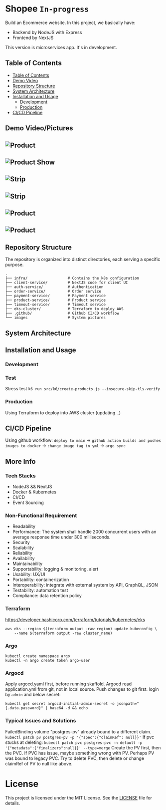 # Shopee `In-progress`
Build an Ecommerce website. 
In this project, we basically have:
- Backend by NodeJS with Express
- Frontend by NextJS

This version is microservices app. It's in development.

## Table of Contents
<!--toc:start-->

- [Table of Contents](#table-of-contents)
- [Demo Video](#demo-video)
- [Repository Structure](#repository-structure)
- [System Architecture](#system-architecture)
- [Installation and Usage](#installation-and-usage)
    - [Development](#development)
    - [Production](#production)
- [CI/CD Pipeline](#cicd-pipeline)
<!--toc:end-->

## Demo Video/Pictures
![Product](/images/home.png)
--
![Product Show](/images/showproduct.png)
--
![Strip](/images/strip.png)
--
![Strip](/images/strip-transaction.png)
--
![Product](/images/order.png) 
--
![Product](/images/payment.png)
--

## Repository Structure

The repository is organized into distinct directories, each serving a specific purpose.
```
.
├── infra/                  # Contains the k8s configuration
├── client-service/         # NextJS code for client UI
├── auth-service/           # Authentication
├── order-service/          # Order service
├── payment-service/        # Payment service
├── product-service/        # Product service
├── timeout-service/        # Timeout service
├── eks-cluster/            # Terraform to deploy AWS
├── .github/                # Github CI/CD workflow
└── images                  # System pictures
```
## System Architecture
## Installation and Usage
### Development
### Test
Stress test
```k6 run src/k6/create-products.js --insecure-skip-tls-verify```
### Production
Using Terraform to deploy into AWS cluster (updating...)
## CI/CD Pipeline
Using github workflow:
`deploy to main` -> `github action builds and pushes images to docker` -> `change image tag in yml` -> `argo sync`

## More Info
### Tech Stacks
- NodeJS && NextJS
- Docker & Kubernetes
- CI/CD
- Event Sourcing

### Non-Functional Requirement
- Readability
- Performance: The system shall handle 2000 concurrent users with an average response time under 300 milliseconds.
- Security
- Scalability
- Reliability
- Availability
- Maintainability
- Supportability: logging & monitoring, alert
- Usability: UX/UI
- Portability: containerization
- Interoperability: integrate with external system by API, GraphQL, JSON
- Testability: automation test
- Compliance: data retention policy

### Terraform
https://developer.hashicorp.com/terraform/tutorials/kubernetes/eks
```
aws eks --region $(terraform output -raw region) update-kubeconfig \
    --name $(terraform output -raw cluster_name)
```
### Argo
```
kubectl create namespace argo
kubectl -n argo create token argo-user
```

### Argocd
Apply argocd.yaml first, before running skaffold.
Argocd read application.yml from git, not in local source. Push changes to git first.
login by `admin` and below secret:
```
kubectl get secret argocd-initial-admin-secret -o jsonpath="{.data.password}" | base64 -d && echo
```

### Typical Issues and Solutions
FailedBinding
volume "postgres-pv" already bound to a different claim.
```kubectl patch pv postgres-pv -p '{"spec":{"claimRef": null}}'```
If pvc stucks at deleting:
```kubectl patch pvc postgres-pvc -n default -p '{"metadata":{"finalizers":null}}' --type=merge```
Create the PV first, then the PVC. If PVC has issue, maybe something wrong with PV. Perhaps PV was bound to legacy PVC.
Try to delete PVC, then delete or change claimRef of PV to null like above.

# License

This project is licensed under the MIT License. See the [LICENSE](LICENSE) file for details.

